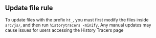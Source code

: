 ## Update file rule

To update files with the prefix `ht_`, you must first modify the files inside `src/js/`, and then run `historytracers -minify`. Any manual updates may cause issues for users accessing the History Tracers page

